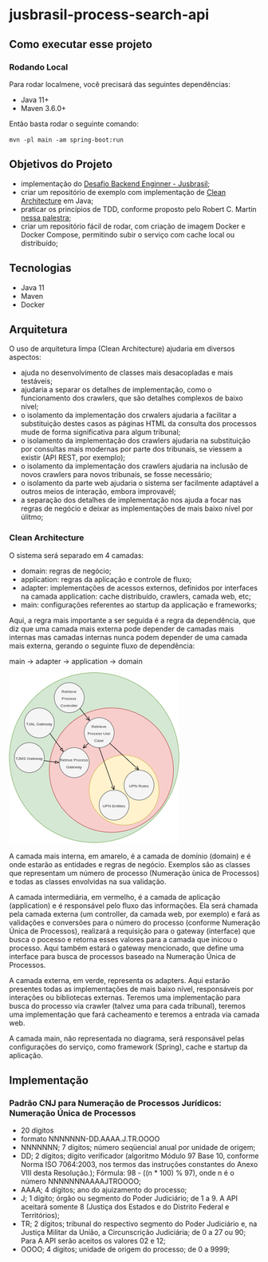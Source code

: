 # jusbrasil-process-search-api

## Como executar esse projeto

### Rodando Local
Para rodar localmene, você precisará das seguintes dependências:

- Java 11+
- Maven 3.6.0+

Então basta rodar o seguinte comando:

`mvn -pl main -am spring-boot:run`

## Objetivos do Projeto

- implementação do [Desafio Backend Enginner - Jusbrasil](https://gist.github.com/tarsisazevedo/966d469e8a80741334d3c4dce66cbea5);
- criar um repositório de exemplo com implementação de [Clean Architecture](https://blog.cleancoder.com/uncle-bob/2012/08/13/the-clean-architecture.html) em Java;
- praticar os princípios de TDD, conforme proposto pelo Robert C. Martin [nessa palestra](https://www.youtube.com/watch?v=58jGpV2Cg50&list=PLJxaxbiDu_CIDjGndHcoXrg-ockNem27L&index=6&t=1300s&ab_channel=UnityCoin);
- criar um repositório fácil de rodar, com criação de imagem Docker e Docker Compose, permitindo subir o serviço com cache local ou distribuído;

## Tecnologias
- Java 11
- Maven
- Docker

## Arquitetura

O uso de arquitetura limpa (Clean Architecture) ajudaria em diversos aspectos:

- ajuda no desenvolvimento de classes mais desacopladas e mais testáveis;
- ajudaria a separar os detalhes de implementação, como o funcionamento dos crawlers, que são detalhes complexos de baixo nível;
- o isolamento da implementação dos crwalers ajudaria a facilitar a substituição destes casos as páginas HTML da consulta dos processos mude de forma significativa para algum tribunal;
- o isolamento da implementação dos crawlers ajudaria na substituição por consultas mais modernas por parte dos tribunais, se viessem a existir (API REST, por exemplo);
- o isolamento da implementação dos crawlers ajudaria na inclusão de novos crawlers para novos tribunais, se fosse necessário;
- o isolamento da parte web ajudaria o sistema ser facilmente adaptável a outros meios de interação, embora improvavél;
- a separação dos detalhes de implementação nos ajuda a focar nas regras de negócio e deixar as implementações de mais baixo nível por úlitmo;

### Clean Architecture

O sistema será separado em 4 camadas:
- domain: regras de negócio;
- application: regras da aplicação e controle de fluxo;
- adapter: implementações de acessos externos, definidos por interfaces na camada application: cache distribuído, crawlers, camada web, etc;
- main: configurações referentes ao startup da applicação e frameworks;

Aqui, a regra mais importante a ser seguida é a regra da dependência, que diz que uma camada mais externa pode depender de camadas mais internas mas camadas internas nunca podem depender de uma camada mais externa, gerando o seguinte fluxo de dependência:

main -> adapter -> application -> domain

![Project Architecture as Clean Code](architecture.png)

A camada mais interna, em amarelo, é a camada de domínio (domain) e é onde estarão as entidades e regras de negócio. Exemplos são as classes que representam um número de processo (Numeração ùnica de Processos) e todas as classes envolvidas na sua validação.

A camada intermediária, em vermelho, é a camada de aplicação (application) e é responsável pelo fluxo das informações. Ela será chamada pela camada externa (um controller, da camada web, por exemplo) e fará as validações e conversões para o número do processo (conforme Numeração Única de Processos), realizará a requisição para o gateway (interface) que busca o pocesso e retorna esses valores para a camada que inicou o processo. Aqui também estará o gateway mencionado, que define uma interface para busca de processos baseado na Numeração Única de Processos.

A camada externa, em verde, representa os adapters. Aqui estarão presentes todas as implementações de mais baixo nível, responsáveis por interações ou bibliotecas externas. Teremos uma implementação para busca do processo via crawler (talvez uma para cada tribunal), teremos uma implementação que fará cacheamento e teremos a entrada via camada web.

A camada main, não representada no diagrama, será responsável pelas configurações do serviço, como framework (Spring), cache e startup da aplicação.

## Implementação

### Padrão CNJ para Numeração de Processos Jurídicos: Numeração Única de Processos

- 20 dígitos
- formato NNNNNNN-DD.AAAA.J.TR.OOOO
- NNNNNNN; 7 dígitos; número seqüencial anual por unidade de origem;
- DD; 2 dígitos; dígito verificador (algoritmo Módulo 97 Base 10, conforme Norma ISO 7064:2003, nos termos das instruções constantes do Anexo VIII desta Resolução.); Fórmula: 98 - ((n * 100) % 97), onde n é o número NNNNNNNAAAAJTROOOO;
- AAAA; 4 dígitos; ano do ajuizamento do processo;
- J; 1 dígito; órgão ou segmento do Poder Judiciário; de 1 a 9. A API aceitará somente 8 (Justiça dos Estados e do Distrito Federal e Territórios);
- TR; 2 dígitos; tribunal do respectivo segmento do Poder Judiciário e, na Justiça Militar da União, a Circunscrição Judiciária; de 0 a 27 ou 90; Para A API serão aceitos os valores 02 e 12;
- OOOO; 4 dígitos; unidade de origem do processo; de 0 a 9999;
